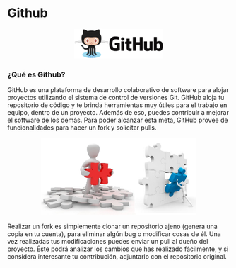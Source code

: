 # Github

<div style="text-align:center"><img style="width:40%; height:40%" src="images/github.png"/></div>


### ¿Qué es Github?
GitHub es una plataforma de desarrollo colaborativo de software para alojar proyectos utilizando el sistema de control de versiones Git.
GitHub aloja tu repositorio de código y te brinda herramientas muy útiles para el trabajo en equipo, dentro de un proyecto. Además de eso, puedes contribuir a mejorar el software de los demás. Para poder alcanzar esta meta, GitHub provee de funcionalidades para hacer un fork y solicitar pulls.

<div style="text-align:center"><img style="width:70%; height:70%" src="images/githubfork.png"/></div>

Realizar un fork es simplemente clonar un repositorio ajeno (genera una copia en tu cuenta), para eliminar algún bug o modificar cosas de él. Una vez realizadas tus modificaciones puedes enviar un pull al dueño del proyecto. Éste podrá analizar los cambios que has realizado fácilmente, y si considera interesante tu contribución, adjuntarlo con el repositorio original.

